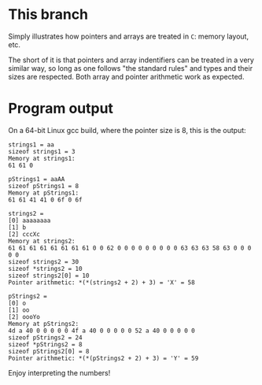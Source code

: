 # This branch
Simply illustrates how pointers and arrays are treated in `C`: memory layout, etc.

The short of it is that pointers and array indentifiers can be treated in a very similar way, so long as one follows "the standard rules" and types and their sizes are respected. Both array and pointer arithmetic work as expected.

# Program output
On a 64-bit Linux gcc build, where the pointer size is 8, this is the output:
```
strings1 = aa
sizeof strings1 = 3
Memory at strings1:
61 61 0

pStrings1 = aaAA
sizeof pStrings1 = 8
Memory at pStrings1:
61 61 41 41 0 6f 0 6f

strings2 =
[0] aaaaaaaa
[1] b
[2] cccXc
Memory at strings2:
61 61 61 61 61 61 61 61 0 0 62 0 0 0 0 0 0 0 0 0 63 63 63 58 63 0 0 0 0 0
sizeof strings2 = 30
sizeof *strings2 = 10
sizeof strings2[0] = 10
Pointer arithmetic: *(*(strings2 + 2) + 3) = 'X' = 58

pStrings2 =
[0] o
[1] oo
[2] oooYo
Memory at pStrings2:
4d a 40 0 0 0 0 0 4f a 40 0 0 0 0 0 52 a 40 0 0 0 0 0
sizeof pStrings2 = 24
sizeof *pStrings2 = 8
sizeof pStrings2[0] = 8
Pointer arithmetic: *(*(pStrings2 + 2) + 3) = 'Y' = 59

```
Enjoy interpreting the numbers!
